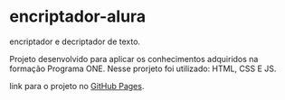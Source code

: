 # encriptador-alura
encriptador e decriptador de texto.

Projeto desenvolvido para aplicar os conhecimentos adquiridos na formação Programa ONE.
Nesse prorjeto foi utilizado: HTML, CSS E JS.

link para o projeto no [GitHub Pages](https://sam-pace.github.io/encriptador-alura/).


